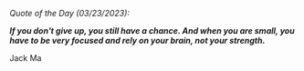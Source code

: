 *Quote of the Day (03/23/2023):*

_**If you don't give up, you still have a chance. And when you are small, you have to be very focused and rely on your brain, not your strength.**_

Jack Ma